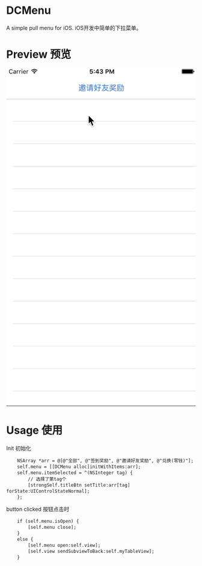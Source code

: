 # DCMenu

A simple pull menu for iOS.
iOS开发中简单的下拉菜单。


# Preview 预览
![screenshots](https://raw.githubusercontent.com/dawnnnnn/DCMenu/master/screenshots/DCMenu.gif)


# Usage 使用
Init 初始化
``` objc
	NSArray *arr = @[@"全部", @"签到奖励", @"邀请好友奖励", @"兑换(零钱)"];
    self.menu = [[DCMenu alloc]initWithItems:arr];
    self.menu.itemSelected = ^(NSInteger tag) {
        // 选择了第tag个
        [strongSelf.titleBtn setTitle:arr[tag] forState:UIControlStateNormal];
    };
```

button clicked 按钮点击时

``` objc
	if (self.menu.isOpen) {
        [self.menu close];
    }
    else {
        [self.menu open:self.view];
        [self.view sendSubviewToBack:self.myTableView];
    }
```

